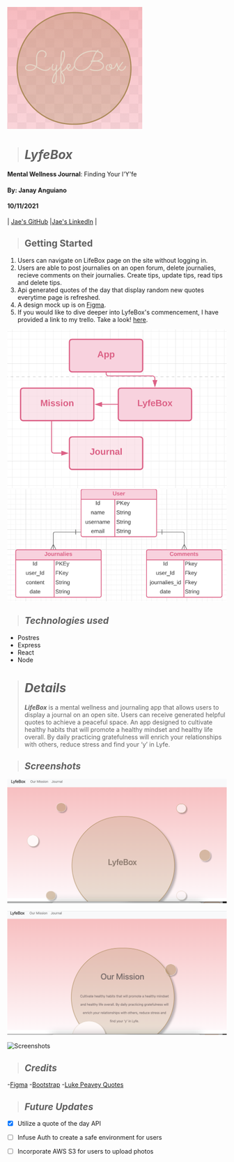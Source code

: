 ![Screenshot](Screenshots/lyfebox.png)
># **_LyfeBox_**
**Mental Wellness Journal**:
Finding Your l'Y'fe

#### By: Janay Anguiano

#### 10/11/2021

| [Jae's GitHub](https://github.com/Jangui92) |[Jae's LinkedIn](https://www.linkedin.com/in/janay-anguiano-778717215/) |

> ## Getting Started

1. Users can navigate on LifeBox page on the site without logging in.
2. Users are able to post journalies on an open forum, delete journalies, recieve comments on their journalies. Create tips, update tips, read tips and delete tips.
3. Api generated quotes of the day that display random new quotes everytime page is refreshed.
4. A design mock up is on [Figma](https://www.figma.com/file/1yrt8dZSW4wnb2SSa1KgEh/Untitled?node-id=0%3A1).
6. If you would like to dive deeper into LyfeBox's commencement, I have provided a link to my trello. Take a look! [here](https://trello.com/b/2LHsSQdZ/lifebox).

![Screenshots](Screenshots/CHC.png)
![Screenshots](Screenshots/ERD.png)

> ## _Technologies used_

- Postres
- Express
- React
- Node

> # _Details_
>
> **_LifeBox_** is a mental wellness and journaling app that allows users to display a journal on an open site.  Users can receive generated helpful quotes to achieve a peaceful space.  An app designed to cultivate healthy habits that will promote a healthy mindset and healthy life overall. By daily practicing gratefulness will enrich your relationships with others, reduce stress and find your ‘y’ in Lyfe.



> ## _Screenshots_
>
> 
![Screenshots](Screenshots/page1.png)

![Screenshots](Screenshots/page2.png)

![Screenshots]()

> ## _Credits_
-[Figma](https://www.figma.com/file/1yrt8dZSW4wnb2SSa1KgEh/Untitled?node-id=0%3A1)
-[Bootstrap](https://react-bootstrap.netlify.app/components/navs/)
-[Luke Peavey Quotes](https://github.com/lukePeavey/quotable)

> ## _Future Updates_

- [x] Utilize a quote of the day API
- [ ] Infuse Auth to create a safe environment for users
- [ ] Incorporate AWS S3 for users to upload photos

